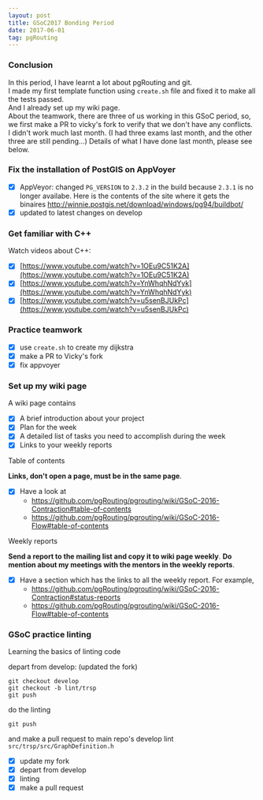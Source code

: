 ```yaml
---
layout: post
title: GSoC2017 Bonding Period 
date: 2017-06-01
tag: pgRouting 
---
```


### Conclusion
   In this period, I have learnt a lot about pgRouting and git.  
   I made my first template function using ```create.sh``` file and fixed it to make all the tests passed.  
   And I already set up my wiki page.  
   About the teamwork, there are three of us working in this GSoC period, so, we first make a PR to vicky's fork to verify that we don't have any conflicts.  
   I didn't work much last month. (I had three exams last month, and the other three are still pending...)
   Details of what I have done last month, please see below.

### Fix the installation of PostGIS on AppVoyer

   - [x] AppVeyor: changed ```PG_VERSION``` to ```2.3.2``` in the build because ```2.3.1``` is no longer availabe.
Here is the contents of the site where it gets the binaires http://winnie.postgis.net/download/windows/pg94/buildbot/
   - [x] updated to latest changes on develop

### Get familiar with C++
   
   Watch videos about C++:

   - [x] [https://www.youtube.com/watch?v=1OEu9C51K2A](https://www.youtube.com/watch?v=1OEu9C51K2A)
   - [x] [https://www.youtube.com/watch?v=YnWhqhNdYyk](https://www.youtube.com/watch?v=YnWhqhNdYyk)
   - [x] [https://www.youtube.com/watch?v=u5senBJUkPc](https://www.youtube.com/watch?v=u5senBJUkPc)

### Practice teamwork
   
   - [x] use ```create.sh``` to create my dijkstra
   - [x] make a PR to Vicky's fork 
   - [x] fix appvoyer

### Set up my wiki page

   A wiki page contains

   - [x] A brief introduction about your project
   - [x] Plan for the week
   - [x] A detailed list of tasks you need to accomplish during the week
   - [x] Links to your weekly reports

   Table of contents

   **Links, don't open a page, must be in the same page**.

   - [x] Have a look at 
     - https://github.com/pgRouting/pgrouting/wiki/GSoC-2016-Contraction#table-of-contents
     - https://github.com/pgRouting/pgrouting/wiki/GSoC-2016-Flow#table-of-contents

   Weekly reports

   **Send a report to the mailing list and copy it to wiki page weekly**.
   **Do mention about my meetings with the mentors in the weekly reports**.

   - [x] Have a section which has the links to all the weekly report. For example, 
     - https://github.com/pgRouting/pgrouting/wiki/GSoC-2016-Contraction#status-reports
     - https://github.com/pgRouting/pgrouting/wiki/GSoC-2016-Flow#table-of-contents

### GSoC practice linting

   Learning the basics of linting code

   depart from develop: (updated the fork)
   ```
   git checkout develop
   git checkout -b lint/trsp
   git push
   ```
   do the linting
   ```
   git push
   ```
   and make a pull request to main repo's develop
   lint ```src/trsp/src/GraphDefinition.h```
   - [x] update my fork
   - [x] depart from develop
   - [x] linting
   - [x] make a pull request
